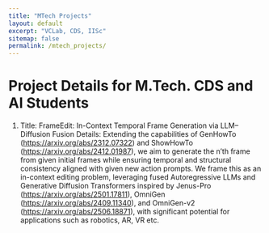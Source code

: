 ```yaml
---
title: "MTech Projects"
layout: default
excerpt: "VCLab, CDS, IISc"
sitemap: false
permalink: /mtech_projects/
---
```


# Project Details for M.Tech. CDS and AI Students

1. Title: FrameEdit: In-Context Temporal Frame Generation via LLM–Diffusion Fusion
Details: Extending the capabilities of GenHowTo (https://arxiv.org/abs/2312.07322) and ShowHowTo (https://arxiv.org/abs/2412.01987), we aim to generate the n’th frame from given initial frames while ensuring temporal and structural consistency aligned with given new action prompts. We frame this as an in-context editing problem, leveraging fused Autoregressive LLMs and Generative Diffusion Transformers inspired by Jenus-Pro (https://arxiv.org/abs/2501.17811), OmniGen (https://arxiv.org/abs/2409.11340), and OmniGen-v2 (https://arxiv.org/abs/2506.18871), with significant potential for applications such as robotics, AR, VR etc.
